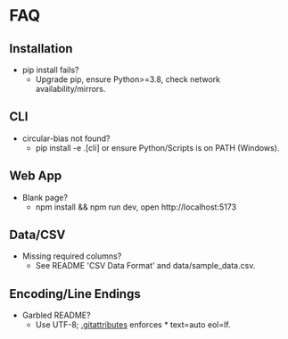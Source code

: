 ﻿# FAQ

## Installation
- pip install fails?
  - Upgrade pip, ensure Python>=3.8, check network availability/mirrors.

## CLI
- circular-bias not found?
  - pip install -e .[cli] or ensure Python/Scripts is on PATH (Windows).

## Web App
- Blank page?
  - npm install && npm run dev, open http://localhost:5173

## Data/CSV
- Missing required columns?
  - See README 'CSV Data Format' and data/sample_data.csv.

## Encoding/Line Endings
- Garbled README?
  - Use UTF-8; [.gitattributes](cci:7://file:///c:/Users/14593/CascadeProjects/circular-bias-detection/.gitattributes:0:0-0:0) enforces * text=auto eol=lf.
